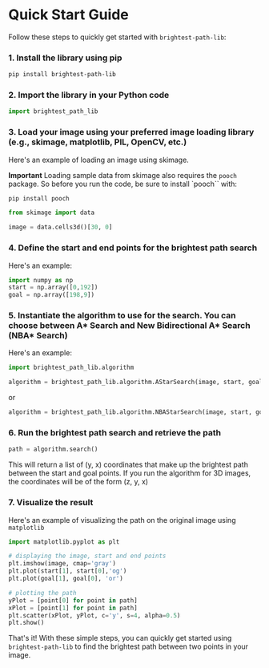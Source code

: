# Quick Start Guide

Follow these steps to quickly get started with `brightest-path-lib`:

### 1. Install the library using pip

```sh
pip install brightest-path-lib
```

### 2. Import the library in your Python code

```python
import brightest_path_lib
```

### 3. Load your image using your preferred image loading library (e.g., skimage, matplotlib, PIL, OpenCV, etc.)

Here's an example of loading an image using skimage.

**Important** Loading sample data from skimage  also requires the `pooch` package. So before you run the code, be sure to install `pooch`` with:

```sh
pip install pooch
```

```python
from skimage import data

image = data.cells3d()[30, 0]
```

### 4. Define the start and end points for the brightest path search

Here's an example:

```python
import numpy as np
start = np.array([0,192])
goal = np.array([198,9])
```

### 5. Instantiate the algorithm to use for the search. You can choose between A\* Search and New Bidirectional A\* Search (NBA\* Search)

Here's an example:

```python
import brightest_path_lib.algorithm
```

```python
algorithm = brightest_path_lib.algorithm.AStarSearch(image, start, goal)
```

or

```python
algorithm = brightest_path_lib.algorithm.NBAStarSearch(image, start, goal)
```

### 6. Run the brightest path search and retrieve the path

```python
path = algorithm.search()
```

This will return a list of (y, x) coordinates that make up the brightest path between the start and goal points. If you run the algorithm for 3D images, the coordinates will be of the form (z, y, x)

### 7. Visualize the result

Here's an example of visualizing the path on the original image using `matplotlib`

```python
import matplotlib.pyplot as plt

# displaying the image, start and end points
plt.imshow(image, cmap='gray')
plt.plot(start[1], start[0],'og')
plt.plot(goal[1], goal[0], 'or')

# plotting the path
yPlot = [point[0] for point in path]
xPlot = [point[1] for point in path]
plt.scatter(xPlot, yPlot, c='y', s=4, alpha=0.5)
plt.show()
```

That's it! With these simple steps, you can quickly get started using `brightest-path-lib` to find the brightest path between two points in your image.
